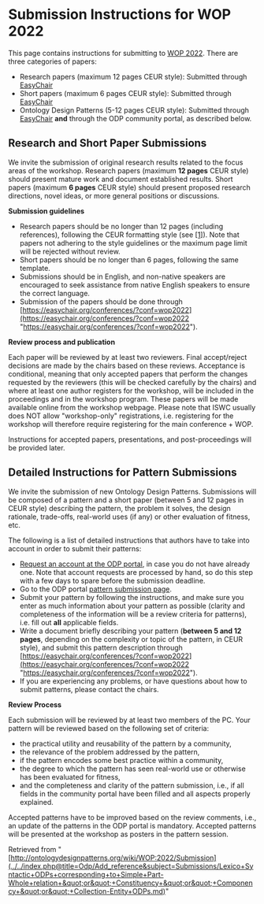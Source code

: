 #   Submission Instructions for WOP 2022


This page contains instructions for submitting to [WOP 2022](../../WOP/2022.1 "WOP:2022"). There are three categories of papers:



* Research papers (maximum 12 pages CEUR style): Submitted through [EasyChair](https://easychair.org/conferences/?conf=wop2022 "https://easychair.org/conferences/?conf=wop2022")
* Short papers (maximum 6 pages CEUR style): Submitted through [EasyChair](https://easychair.org/conferences/?conf=wop2022 "https://easychair.org/conferences/?conf=wop2022")
* Ontology Design Patterns (5-12 pages CEUR style): Submitted through [EasyChair](https://easychair.org/conferences/?conf=wop2022 "https://easychair.org/conferences/?conf=wop2022") __and__ through the ODP community portal, as described below.


##   Research and Short Paper Submissions


We invite the submission of original research results related to the focus areas of the workshop. Research papers (maximum __12 pages__ CEUR style) should present mature work and document established results. Short papers (maximum __6 pages__ CEUR style) should present proposed research directions, novel ideas, or more general positions or discussions.


__Submission guidelines__



* Research papers should be no longer than 12 pages (including references), following the CEUR formatting style (see [[1]](http://ceur-ws.org/HOWTOSUBMIT.html "http://ceur-ws.org/HOWTOSUBMIT.html")). Note that papers not adhering to the style guidelines or the maximum page limit will be rejected without review.
* Short papers should be no longer than 6 pages, following the same template.
* Submissions should be in English, and non-native speakers are encouraged to seek assistance from native English speakers to ensure the correct language.
* Submission of the papers should be done through [https://easychair.org/conferences/?conf=wop2022](https://easychair.org/conferences/?conf=wop2022 "https://easychair.org/conferences/?conf=wop2022").


__Review process and publication__


Each paper will be reviewed by at least two reviewers. Final accept/reject decisions are made by the chairs based on these reviews. Acceptance is conditional, meaning that only accepted papers that perform the changes requested by the reviewers (this will be checked carefully by the chairs) and where at least one author registers for the workshop, will be included in the proceedings and in the workshop program. These papers will be made available online from the workshop webpage. Please note that ISWC usually does NOT allow "workshop-only" registrations, i.e. registering for the workshop will therefore require registering for the main conference + WOP.


Instructions for accepted papers, presentations, and post-proceedings will be provided later.



##   Detailed Instructions for Pattern Submissions


We invite the submission of new Ontology Design Patterns. Submissions will be composed of a pattern and a short paper (between 5 and 12 pages in CEUR style) describing the pattern, the problem it solves, the design rationale, trade-offs, real-world uses (if any) or other evaluation of fitness, etc.


The following is a list of detailed instructions that authors have to take into account in order to submit their patterns: 



* [Request an account at the ODP portal](http://ontologydesignpatterns.org/wiki/Special:RequestAccount "Special:RequestAccount"), in case you do not have already one. Note that account requests are processed by hand, so do this step with a few days to spare before the submission deadline.
* Go to the ODP portal  [pattern submission page](../../Submissions/SubmitAPattern "Submissions:SubmitAPattern").
* Submit your pattern by following the instructions, and make sure you enter as much information about your pattern as possible (clarity and completeness of the information will be a review criteria for patterns), i.e. fill out __all__ applicable fields.
* Write a document briefly describing your pattern (__between 5 and 12 pages__, depending on the complexity or topic of the pattern, in CEUR style), and submit this pattern description through [https://easychair.org/conferences/?conf=wop2022](https://easychair.org/conferences/?conf=wop2022 "https://easychair.org/conferences/?conf=wop2022").
* If you are experiencing any problems, or have questions about how to submit patterns, please contact the chairs.


__Review Process__


Each submission will be reviewed by at least two members of the PC. Your pattern will be reviewed based on the following set of criteria:



* the practical utility and reusability of the pattern by a community,
* the relevance of the problem addressed by the pattern,
* if the pattern encodes some best practice within a community,
* the degree to which the pattern has seen real-world use or otherwise has been evaluated for fitness,
* and the completeness and clarity of the pattern submission, i.e., if all fields in the community portal have been filled and all aspects properly explained.


Accepted patterns have to be improved based on the review comments, i.e., an update of the patterns in the ODP portal is mandatory. Accepted patterns will be presented at the workshop as posters in the pattern session.





Retrieved from "[http://ontologydesignpatterns.org/wiki/WOP:2022/Submission](../../index.php@title=Odp/Add_reference&subject=Submissions/Lexico+Syntactic+ODPs+corresponding+to+Simple+Part-Whole+relation+&quot;or&quot;+Constituency+&quot;or&quot;+Componency+&quot;or&quot;+Collection-Entity+ODPs.md)"